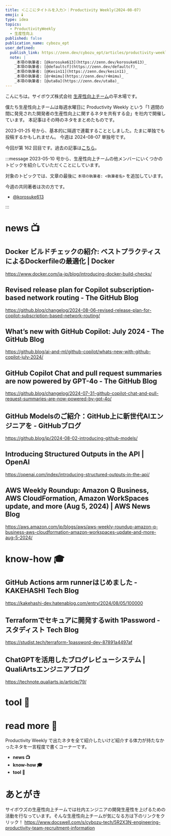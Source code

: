 ```yaml
---
title: ＜ここにタイトルを入力＞｜Productivity Weekly(2024-08-07)
emoji: 🕯️
type: idea
topics:
  - ProductivityWeekly
  - 生産性向上
published: false
publication_name: cybozu_ept
user_defined: 
  publish_link: https://zenn.dev/cybozu_ept/articles/productivity-weekly-20240807
  note: |
    _本項の執筆者: [@korosuke613](https://zenn.dev/korosuke613)_
    _本項の執筆者: [@defaultcf](https://zenn.dev/defaultcf)_
    _本項の執筆者: [@Kesin11](https://zenn.dev/kesin11)_
    _本項の執筆者: [@r4mimu](https://zenn.dev/r4mimu)_
    _本項の執筆者: [@uta8a](https://zenn.dev/uta8a)_
---
```


こんにちは。サイボウズ株式会社 [生産性向上チーム](https://note.com/cybozu_dev/n/n1c1b44bf72f6)の平木場です。

僕たち生産性向上チームは毎週水曜日に Productivity Weekly という「1 週間の間に発見された開発者の生産性向上に関するネタを共有する会」を社内で開催しています。
本記事はその時のネタをまとめたものです。


2023-01-25 号から、基本的に隔週で連載することとしました。たまに単独でも投稿するかもしれません。
今週は 2024-08-07 単独号です。

今回が第 162 回目です。過去の記事は[こちら](https://zenn.dev/topics/productivityweekly?order=latest)。

:::message
2023-05-10 号から、生産性向上チームの他メンバーにいくつかのトピックを紹介していただくことにしています。

対象のトピックでは、文章の最後に `本項の執筆者: <執筆者名>` を追加しています。

今週の共同著者は次の方です。
- [@korosuke613](https://zenn.dev/korosuke613)
<!-- - [@defaultcf](https://zenn.dev/defaultcf) -->
<!-- - [@Kesin11](https://zenn.dev/kesin11) -->
<!-- - [@r4mimu](https://zenn.dev/r4mimu) -->
<!-- - [@uta8a](https://zenn.dev/uta8a) -->

:::

# news 📺

## Docker ビルドチェックの紹介: ベストプラクティスによるDockerfileの最適化 | Docker
https://www.docker.com/ja-jp/blog/introducing-docker-build-checks/

## Revised release plan for Copilot subscription-based network routing - The GitHub Blog
https://github.blog/changelog/2024-08-06-revised-release-plan-for-copilot-subscription-based-network-routing/

## What’s new with GitHub Copilot: July 2024 - The GitHub Blog
https://github.blog/ai-and-ml/github-copilot/whats-new-with-github-copilot-july-2024/

## GitHub Copilot Chat and pull request summaries are now powered by GPT-4o - The GitHub Blog
https://github.blog/changelog/2024-07-31-github-copilot-chat-and-pull-request-summaries-are-now-powered-by-gpt-4o/

## GitHub Modelsのご紹介：GitHub上に新世代AIエンジニアを - GitHubブログ
https://github.blog/jp/2024-08-02-introducing-github-models/

## Introducing Structured Outputs in the API | OpenAI
https://openai.com/index/introducing-structured-outputs-in-the-api/

## AWS Weekly Roundup: Amazon Q Business, AWS CloudFormation, Amazon WorkSpaces update, and more (Aug 5, 2024) | AWS News Blog
https://aws.amazon.com/jp/blogs/aws/aws-weekly-roundup-amazon-q-business-aws-cloudformation-amazon-workspaces-update-and-more-aug-5-2024/

# know-how 🎓

## GitHub Actions arm runnerはじめました - KAKEHASHI Tech Blog
https://kakehashi-dev.hatenablog.com/entry/2024/08/05/100000

## Terraformでセキュアに開発するwith 1Password - スタディスト Tech Blog
https://studist.tech/terraform-1password-dev-87891a4497af

## ChatGPTを活用したブログレビューシステム | QualiArtsエンジニアブログ
https://technote.qualiarts.jp/article/79/

# tool 🔨

# read more 🍘
Productivity Weekly で出たネタを全て紹介したいけど紹介する体力が持たなかったネタを一言程度で書くコーナーです。

- **news 📺**
- **know-how 🎓**
- **tool 🔨**

# あとがき


サイボウズの生産性向上チームでは社内エンジニアの開発生産性を上げるための活動を行なっています。そんな生産性向上チームが気になる方は下のリンクをクリック！
https://www.docswell.com/s/cybozu-tech/5R2X3N-engineering-productivity-team-recruitment-information

<!-- :::message すみません、今週もおまけはお休みです...:::-->

<!-- ## omake 🃏: -->
<!-- 今週のおまけです。-->
